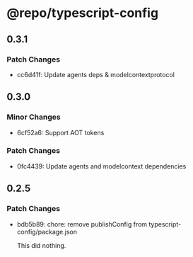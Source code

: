 # @repo/typescript-config

## 0.3.1

### Patch Changes

- cc6d41f: Update agents deps & modelcontextprotocol

## 0.3.0

### Minor Changes

- 6cf52a6: Support AOT tokens

### Patch Changes

- 0fc4439: Update agents and modelcontext dependencies

## 0.2.5

### Patch Changes

- bdb5b89: chore: remove publishConfig from typescript-config/package.json

  This did nothing.
